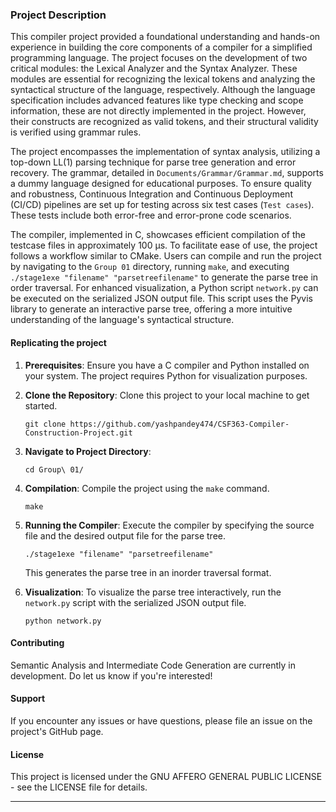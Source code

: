 ### Project Description

This compiler project provided a foundational understanding and hands-on experience in building the core components of a compiler for a simplified programming language. The project focuses on the development of two critical modules: the Lexical Analyzer and the Syntax Analyzer. These modules are essential for recognizing the lexical tokens and analyzing the syntactical structure of the language, respectively. Although the language specification includes advanced features like type checking and scope information, these are not directly implemented in the project. However, their constructs are recognized as valid tokens, and their structural validity is verified using grammar rules.

The project encompasses the implementation of syntax analysis, utilizing a top-down LL(1) parsing technique for parse tree generation and error recovery. The grammar, detailed in `Documents/Grammar/Grammar.md`, supports a dummy language designed for educational purposes. To ensure quality and robustness, Continuous Integration and Continuous Deployment (CI/CD) pipelines are set up for testing across six test cases (`Test cases`). These tests include both error-free and error-prone code scenarios.

The compiler, implemented in C, showcases efficient compilation of the testcase files in approximately 100 µs. To facilitate ease of use, the project follows a workflow similar to CMake. Users can compile and run the project by navigating to the `Group 01` directory, running `make`, and executing `./stage1exe "filename" "parsetreefilename"` to generate the parse tree in order traversal. For enhanced visualization, a Python script `network.py` can be executed on the serialized JSON output file. This script uses the Pyvis library to generate an interactive parse tree, offering a more intuitive understanding of the language's syntactical structure.


#### Replicating the project

1. **Prerequisites**: Ensure you have a C compiler and Python installed on your system. The project requires Python for visualization purposes.

2. **Clone the Repository**: Clone this project to your local machine to get started.

   ```
   git clone https://github.com/yashpandey474/CSF363-Compiler-Construction-Project.git
   ```

3. **Navigate to Project Directory**:

   ```
   cd Group\ 01/
   ```

4. **Compilation**: Compile the project using the `make` command.

   ```
   make
   ```

5. **Running the Compiler**:
   Execute the compiler by specifying the source file and the desired output file for the parse tree.

   ```
   ./stage1exe "filename" "parsetreefilename"
   ```

   This generates the parse tree in an inorder traversal format.

6. **Visualization**:
   To visualize the parse tree interactively, run the `network.py` script with the serialized JSON output file.

   ```
   python network.py
   ```

#### Contributing

Semantic Analysis and Intermediate Code Generation are currently in development. Do let us know if you're interested!

#### Support

If you encounter any issues or have questions, please file an issue on the project's GitHub page.

#### License

This project is licensed under the GNU AFFERO GENERAL PUBLIC LICENSE - see the LICENSE file for details.



---
